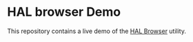 HAL browser Demo
================

This repository contains a live demo of the [HAL Browser][1] utility.

[1]: https://github.com/evert/hal-browser/
